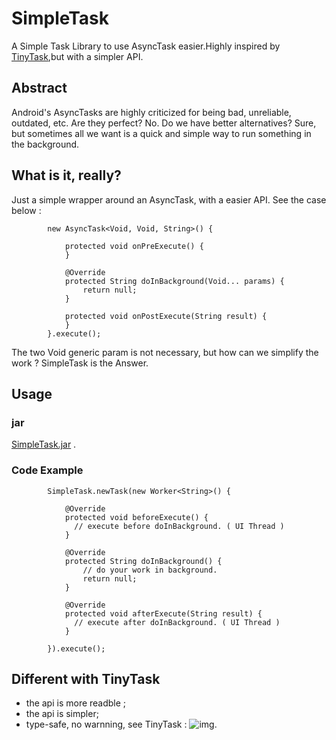 # SimpleTask
A Simple Task Library to use AsyncTask easier.Highly inspired by [TinyTask](https://github.com/inaka/TinyTask),but with a simpler API.

## Abstract
Android's AsyncTasks are highly criticized for being bad, unreliable, outdated, etc. Are they perfect? No. Do we have better alternatives? Sure, but sometimes all we want is a quick and simple way to run something in the background.

## What is it, really?
Just a simple wrapper around an AsyncTask, with a easier API.
See the case below : 

```
        new AsyncTask<Void, Void, String>() {

            protected void onPreExecute() {
            }

            @Override
            protected String doInBackground(Void... params) {
                return null;
            }

            protected void onPostExecute(String result) {
            }
        }.execute();
```        
The two Void generic param is not necessary, but how can we simplify the work ? SimpleTask is the Answer.      
 
## Usage 
### jar
[SimpleTask.jar](library/simpletask.jar?raw=true "download") .      


### Code Example

```
        SimpleTask.newTask(new Worker<String>() {

            @Override
            protected void beforeExecute() {
              // execute before doInBackground. ( UI Thread )
            }

            @Override
            protected String doInBackground() {
                // do your work in background.
                return null;
            }

            @Override
            protected void afterExecute(String result) {
              // execute after doInBackground. ( UI Thread )
            }

        }).execute();
```

## Different with TinyTask
* the api is more readble ;
* the api is simpler;
* type-safe, no warnning, see TinyTask : ![img](http://img.blog.csdn.net/20150307095409882).     
